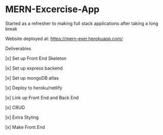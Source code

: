 # MERN-Excercise-App
Started as a refresher to making full stack applications  after taking a long break




Website deployed at: https://mern-exer.herokuapp.com/







Deliverables 

[x] Set up Front End Skeleton 


[x] Set up express backend



[x] Set up mongoDB atlas



[x] Deploy to heroku/netlify



[x] Link up Front End and Back End



[x] CRUD



[x] Extra Styling



[x] Make Front End




